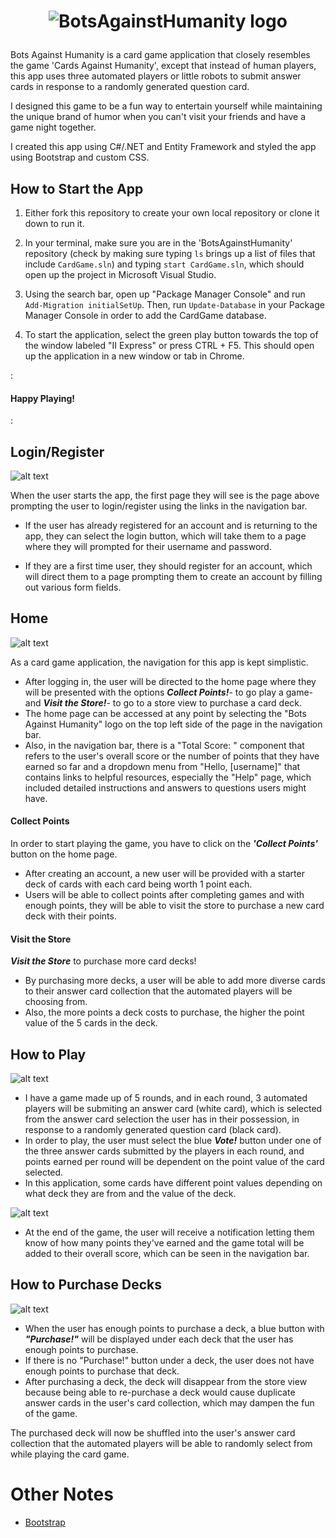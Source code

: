 # <p align="center"> <img src="https://github.com/swathi862/Bots-Against-Humanity/blob/master/Screenshots/black-text-logo.png" alt="BotsAgainstHumanity logo"> </p>

Bots Against Humanity is a card game application that closely resembles the game 'Cards Against Humanity', except that instead of human players, this app uses three automated players or little robots to submit answer cards in response to a randomly generated question card.

I designed this game to be a fun way to entertain yourself while maintaining the unique brand of humor when you can't visit your friends and have a game night together.

I created this app using C#/.NET and Entity Framework and styled the app using Bootstrap and custom CSS.


## How to Start the App

1. Either fork this repository to create your own local repository or clone it down to run it. 

1. In your terminal, make sure you are in the 'BotsAgainstHumanity' repository (check by making sure typing `ls` brings up a list of files that include `CardGame.sln`) and typing `start CardGame.sln`, which should open up the project in Microsoft Visual Studio.

3. Using the search bar, open up "Package Manager Console" and run `Add-Migration initialSetUp`. Then, run `Update-Database` in your Package Manager Console in order to add the CardGame database.

4. To start the application, select the green play button towards the top of the window labeled "II Express" or press CTRL + F5. This should open up the application in a new window or tab in Chrome.

: <h4>Happy Playing!</h4> :

## Login/Register

![alt text](https://github.com/swathi862/Bots-Against-Humanity/blob/master/Screenshots/LoginRegister.png "Login/Register page")

When the user starts the app, the first page they will see is the page above prompting the user to login/register using the links in the navigation bar.

+ If the user has already registered for an account and is returning to the app, they can select the login button, which will take them to a page where they will prompted for their username and password.

+ If they are a first time user, they should register for an account, which will direct them to a page prompting them to create an account by filling out various form fields.


## Home

![alt text](https://github.com/swathi862/Bots-Against-Humanity/blob/master/Screenshots/HomePage.PNG "Home page")

As a card game application, the navigation for this app is kept simplistic. 
+ After logging in, the user will be directed to the home page where they will be presented with the options _**Collect Points!**_- to go play a game- and _**Visit the Store!**_- to go to a store view to purchase a card deck.
+ The home page can be accessed at any point by selecting the "Bots Against Humanity" logo on the top left side of the page in the navigation bar. 
+ Also, in the navigation bar, there is a "Total Score: " component that refers to the user's overall score or the number of points that they have earned so far and a dropdown menu from "Hello, [username]" that contains links to helpful resources, especially the "Help" page, which included detailed instructions and answers to questions users might have.

#### Collect Points
In order to start playing the game, you have to click on the _**'Collect Points'**_ button on the home page.
+ After creating an account, a new user will be provided with a starter deck of cards with each card being worth 1 point each.
+ Users will be able to collect points after completing games and with enough points, they will be able to visit the store to purchase a new card deck with their points.

#### Visit the Store
_**Visit the Store**_ to purchase more card decks!
+ By purchasing more decks, a user will be able to add more diverse cards to their answer card collection that the automated players will be choosing from. 
+ Also, the more points a deck costs to purchase, the higher the point value of the 5 cards in the deck.

## How to Play
![alt text](https://github.com/swathi862/Bots-Against-Humanity/blob/master/Screenshots/PlayGame.png "Play Game page")

+ I have a game made up of 5 rounds, and in each round, 3 automated players will be submiting an answer card (white card), which is selected from the answer card selection the user has in their possession, in response to a randomly generated question card (black card). 
+ In order to play, the user must select the blue _**Vote!**_ button under one of the three answer cards submitted by the players in each round, and points earned per round will be dependent on the point value of the card selected.
+ In this application, some cards have different point values depending on what deck they are from and the value of the deck.

![alt text](https://github.com/swathi862/Bots-Against-Humanity/blob/master/Screenshots/EndGame.png "End Game page")

+ At the end of the game, the user will receive a notification letting them know of how many points they've earned and the game total will be added to their overall score, which can be seen in the navigation bar.

## How to Purchase Decks

![alt text](https://github.com/swathi862/Bots-Against-Humanity/blob/master/Screenshots/StoreView.png "Store View page")

+ When the user has enough points to purchase a deck, a blue button with _**"Purchase!"**_ will be displayed under each deck that the user has enough points to purchase. 
+ If there is no "Purchase!" button under a deck, the user does not have enough points to purchase that deck. 
+ After purchasing a deck, the deck will disappear from the store view because being able to re-purchase a deck would cause duplicate answer cards in the user's card collection, which may dampen the fun of the game.

The purchased deck will now be shuffled into the user's answer card collection that the automated players will be able to randomly select from while playing the card game.

# Other Notes
+ [Bootstrap](https://getbootstrap.com/docs/4.5/getting-started/introduction/)